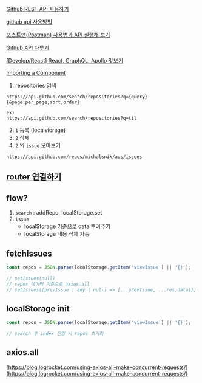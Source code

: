 [Github REST API 사용하기](https://shanepark.tistory.com/146)

[github api 사용방법](https://taetaetae.github.io/2017/03/02/github-api/)

[포스트맨(Postman) 사용법과 API 실행해 보기](https://binit.tistory.com/17)

[Github API 다루기](https://velog.io/@kusdsuna/Github-API-%EB%8B%A4%EB%A3%A8%EA%B8%B0)

[[Develop/React] React, GraphQL, Apollo 맛보기](https://hoons-up.tistory.com/54)

[Importing a Component](https://create-react-app.dev/docs/importing-a-component/#absolute-imports)

1. repositories 검색
```
https://api.github.com/search/repositories?q={query}{&page,per_page,sort,order}

ex)
https://api.github.com/search/repositories?q=til
```

2. `1` 등록 (localstorage)
3. `2` 삭제
4. `2` 의 `issue` 모아보기
```
https://api.github.com/repos/michalsnik/aos/issues
```

## [router 연결하기](https://han-py.tistory.com/445)

## flow?

1. `search` : addRepo, localStorage.set
2. `issue` 
    - localStorage 기준으로 data 뿌려주기
    - localStorage 내용 삭제 가능

## fetchIssues

```js
const repos = JSON.parse(localStorage.getItem('viewIssue') || '{}');

// setIssues(null)
// repos 데이터 기준으로 axios.all
// setIssues((prevIssue : any | null) => [...prevIssue, ...res.data]);
```

## localStorage init

```js
const repos = JSON.parse(localStorage.getItem('viewIssue') || '{}');

// search 후 index 진입 시 repos 초기화
```

## axios.all

[https://blog.logrocket.com/using-axios-all-make-concurrent-requests/](https://blog.logrocket.com/using-axios-all-make-concurrent-requests/)
